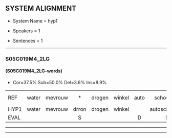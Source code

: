 
## SYSTEM ALIGNMENT

- System Name = hyp1

- Speakers = 1

- Sentences = 1

---

### S05C019M4_2LG

#### (S05C019M4_2LG-words)

- Cor=37.5%	Sub=50.0%	Del=3.6%	Ins=8.9%

|  |  |  |  |  |  |  |  |  |  |  |  |  |  |  |  |  |  |  |  |  |  |  |  |  |  |  |  |  |  |  |  |  |  |  |  |  |  |  |  |  |  |  |  |  |  |  |  |  |  |  |  |  |  |  |  |  |
|:--- |:---:|:---:|:---:|:---:|:---:|:---:|:---:|:---:|:---:|:---:|:---:|:---:|:---:|:---:|:---:|:---:|:---:|:---:|:---:|:---:|:---:|:---:|:---:|:---:|:---:|:---:|:---:|:---:|:---:|:---:|:---:|:---:|:---:|:---:|:---:|:---:|:---:|:---:|:---:|:---:|:---:|:---:|:---:|:---:|:---:|:---:|:---:|:---:|:---:|:---:|:---:|:---:|:---:|:---:|:---:|:---:|
| REF | water | mevrouw | * | drogen | winkel | auto | schouders | verhaal | koning | * | moeilijk | speelplaats |  | * | drinken | hoofdpijn | regen | vliegtuig | stoppen | opnieuw | gooien | sneeuwen | moeder | * | liedje |  | * | potlood | fietsbel | vinger | dichtbij | meisje | * | * | chauffeur | muziek | waarom | scheuren | lawaai | * | zwemmen | * | vuurwerk |  | appel | cola | kussen | eerste |  |  | *(chirurg) | * | circus | kleuren | voetbal | vlinder |
| HYP1 | water | mevrouw | drron | drogen | winkel |  | autoschauters | verraal | koning | mo | molijk | speelplaats | te | gria | drinken | hoofdpijn | regen | vniegdag | stoen | opnieuw | gooien |  | sneeuwenmoeder | le | liedje | poot | potloot | fietsbalvinger | dicht | bij | mesla | ga | gauw | fu | chauffeur | wuziek | waarom | scheuren | lawai | zwem | zwemmen | vuurw | vuurwerk | abel | kol | la | kussen | eerste | chiur | chig | chirg | of | zit | kleurenu | voetbal | vlinder |
| EVAL |  |  | S |  |  | D | S | S |  | S | S |  | I | S |  |  |  | S | S |  |  | D | S | S |  | I | S | S | S | S | S | S | S | S |  | S |  |  | S | S |  | S |  | I | S | S |  |  | I | I | S | S | S | S |  |  |
---

---
